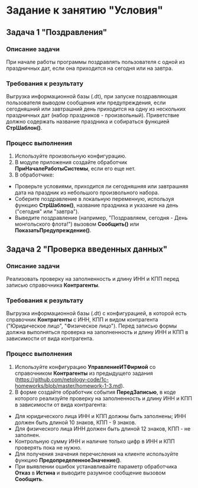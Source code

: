 # Задание к занятию "Условия"

## Задача 1 "Поздравления"

### Описание задачи
При начале работы программы поздравлять пользователя с одной из праздничных дат, если она приходится на сегодня или на завтра.

### Требования к результату
Выгрузка информационной базы (.dt), при запуске поздравляющая пользователя выводом сообщения или предупреждения, если сегодняшний или завтрашний день приходится на одну из нескольких праздничных дат (набор праздников - произвольный). Приветствие должно содержать название праздника и собираться функцией **СтрШаблон()**.

### Процесс выполнения
1. Используйте произвольную конфигурацию.
2. В модуле приложения создайте обработчик **ПриНачалеРаботыСистемы**, если его еще нет.
3. В обработчике:
* Проверьте условиями, приходится ли сегодняшняя или завтрашняя дата на праздник из небольшого произвольного набора.
* Соберите поздравление в локальную переменную, используя функцию **СтрШаблон()**, название праздника и указание на день ("сегодня" или "завтра").
* Выведите поздравление (например, "Поздравляем, сегодня - День монгольского флота!") вызовом **Сообщить()** или **ПоказатьПредупреждение()**.

## Задача 2 "Проверка введенных данных"

### Описание задачи
Реализовать проверку на заполненность и длину ИНН и КПП перед записью справочника **Контрагенты**.

### Требования к результату
Выгрузка информационной базы (.dt) с конфигурацией, в которой есть справочник **Контрагенты** с ИНН, КПП и видом контрагента ("Юридическое лицо", "Физическое лицо"). Перед записью формы должна выполняться проверка на заполненность и длину ИНН и КПП в зависимости от вида контрагента.

### Процесс выполнения
1. Используйте конфигурацию **УправлениеИТФирмой** со справочником **Контрагенты** из предыдущего задания (https://github.com/netology-code/1c-homeworks/blob/master/homework-1-3.md).
2. В форме создайте обработчик события **ПередЗаписью**, в коде которого реализуйте проверку на заполненность и длину ИНН и КПП в зависимости от вида контрагента:
  * Для юридического лица ИНН и КПП должны быть заполнены; ИНН должен быть длиной 10 знаков, КПП - 9 знаков.
  * Для физического лица ИНН должен быть длиной 12 знаков, КПП - не заполнен.
  * Контрольную сумму ИНН и наличие только цифр в ИНН и КПП проверять пока не нужно.
  * Для получения значения перечисления на клиенте используйте функцию **ПредопределенноеЗначение()**.
  * При выявлении ошибок устанавливайте параметр обработчика **Отказ** в **Истина** и выводите разумное сообщение вызовом **Сообщить**.
